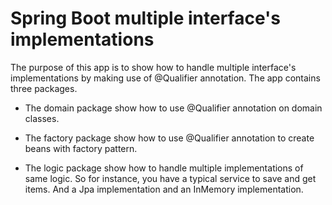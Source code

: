 # Spring Boot multiple interface's implementations

The purpose of this app is to show how to handle multiple interface's implementations by making use of @Qualifier annotation. The app contains three packages.

* The domain package show how to use @Qualifier annotation on domain classes.

* The factory package show how to use @Qualifier annotation to create beans with factory pattern.

* The logic package show how to handle multiple implementations of same logic. So for instance, you have a typical service to save and get items. And a Jpa implementation and an InMemory implementation.

 